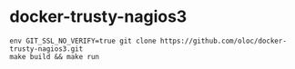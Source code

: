 # docker-trusty-nagios3

    env GIT_SSL_NO_VERIFY=true git clone https://github.com/oloc/docker-trusty-nagios3.git 
    make build && make run
